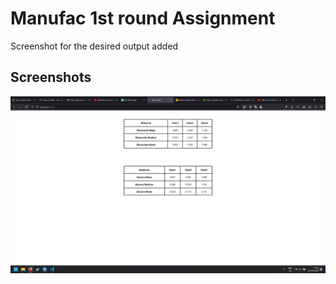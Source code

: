 # Manufac 1st round Assignment

Screenshot for the desired output added

## Screenshots

![Output](https://github.com/AkashKumar-1317/assignment1/blob/master/OutputScreenshots/Output.png?raw=true)

